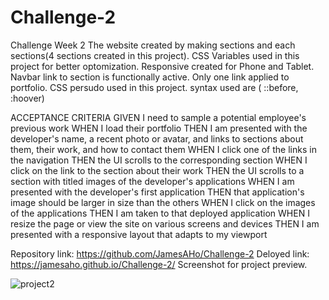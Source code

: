 # Challenge-2
Challenge Week 2 
The website created by making sections and each sections(4 sections created in this project).
CSS Variables used in this project for better optomization.
Responsive created for Phone and Tablet.
Navbar link to section is functionally active.
Only one link applied to portfolio.
CSS persudo used in this project. syntax used are ( ::before, :hoover)

ACCEPTANCE CRITERIA 
GIVEN I need to sample a potential employee's previous work
WHEN I load their portfolio
THEN I am presented with the developer's name, a recent photo or avatar, and links to sections about them, their work, and how to contact them
WHEN I click one of the links in the navigation
THEN the UI scrolls to the corresponding section
WHEN I click on the link to the section about their work
THEN the UI scrolls to a section with titled images of the developer's applications
WHEN I am presented with the developer's first application
THEN that application's image should be larger in size than the others
WHEN I click on the images of the applications
THEN I am taken to that deployed application
WHEN I resize the page or view the site on various screens and devices
THEN I am presented with a responsive layout that adapts to my viewport

Repository link:  https://github.com/JamesAHo/Challenge-2
Deloyed link:  https://jamesaho.github.io/Challenge-2/
Screenshot for project preview.



![project2](https://user-images.githubusercontent.com/90822220/167719458-d44e4fe8-e6ce-47f6-b8c0-f2a5d770c0d7.jpg)
